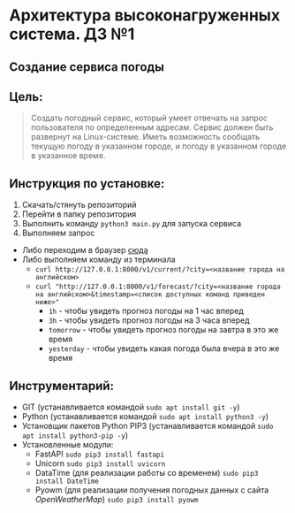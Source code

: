 # Архитектура высоконагруженных система. ДЗ №1
## Создание сервиса погоды


## Цель:
> Создать погодный сервис, который умеет отвечать на запрос пользователя по определенным адресам. Сервис должен быть развернут на Linux-системе. Иметь возможность сообщать текущую погоду в указанном городе, и погоду в указанном городе в указанное время.


## Инструкция по установке:
1. Скачать/стянуть репозиторий
1. Перейти в папку репозитория
1. Выполнить команду `python3 main.py` для запуска сервиса
1. Выполняем запрос
  * Либо переходим в браузер [сюда](http://127.0.0.1:8000)
  * Либо выполняем команду из терминала 
    * `curl http://127.0.0.1:8000/v1/current/?city=<название города на английском>`
  	* `curl "http://127.0.0.1:8000/v1/forecast/?city=<название города на английском>&timestamp=<список доступных команд приведен ниже>"`
  	  * `1h` - чтобы увидеть прогноз погоды на 1 час вперед
  	  * `3h` - чтобы увидеть прогноз погоды на 3 часа вперед
  	  * `tomorrow` - чтобы увидеть прогноз погоды на завтра в это же время
  	  * `yesterday` - чтобы увидеть какая погода была вчера в это же время


## Инструментарий:
- GIT (устанавливается командой `sudo apt install git -y`)
- Python (устанавливается командой `sudo apt install python3 -y`)
- Установщик пакетов Python PIP3 (устанавливается командой `sudo apt install python3-pip -y`)
- Установленные модули:
	+ FastAPI `sudo pip3 install fastapi`
	+ Unicorn `sudo pip3 install uvicorn`
	+ DataTime (для реализации работы со временем) `sudo pip3 install DateTime`
	+ Pyowm (для реализации получения погодных данных с сайта _OpenWeatherMap_) `sudo pip3 install pyowm`

